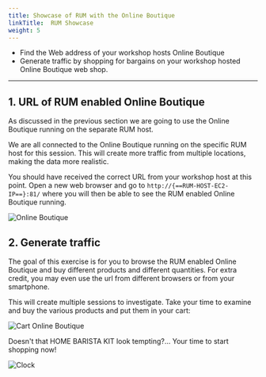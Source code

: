 ```yaml
---
title: Showcase of RUM with the Online Boutique
linkTitle:  RUM Showcase
weight: 5
---
```

* Find the Web address of your workshop hosts Online Boutique
* Generate traffic by shopping for bargains on your workshop hosted Online Boutique web shop.

---

## 1. URL of RUM enabled Online Boutique

As discussed in the previous section we are going to use the Online Boutique running on the separate RUM host.

We are all connected to the Online Boutique running on the specific RUM host for this session. This will create more traffic from multiple locations, making the data more realistic.

You should have received the correct URL from your workshop host at this point.
Open a new web browser and go to `http://{==RUM-HOST-EC2-IP==}:81/` where you will then be able to see the RUM enabled Online Boutique running.

![Online Boutique](../images/apm/online-boutique.png)

## 2. Generate traffic

The goal of this exercise is for you to browse the RUM enabled Online Boutique and buy different products and different quantities.
For extra credit, you may even use the url from different browsers or from your smartphone.

This will create  multiple sessions to investigate. Take your time to examine and buy the various products and put them in your cart:

![Cart Online Boutique](../images/rum/cart.png)

Doesn't that HOME BARISTA KIT look tempting?...   Your time to start shopping now!

![Clock](../images/rum/Clock.gif)
